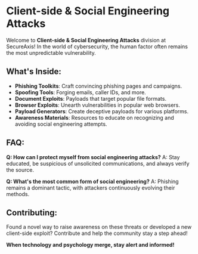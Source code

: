 # Client-side & Social Engineering Attacks

Welcome to **Client-side & Social Engineering Attacks** division at SecureAxis! In the world of cybersecurity, the human factor often remains the most unpredictable vulnerability.

## What's Inside:

- **Phishing Toolkits**: Craft convincing phishing pages and campaigns.
- **Spoofing Tools**: Forging emails, caller IDs, and more.
- **Document Exploits**: Payloads that target popular file formats.
- **Browser Exploits**: Unearth vulnerabilities in popular web browsers.
- **Payload Generators**: Create deceptive payloads for various platforms.
- **Awareness Materials**: Resources to educate on recognizing and avoiding social engineering attempts.

## FAQ:

**Q: How can I protect myself from social engineering attacks?**
A: Stay educated, be suspicious of unsolicited communications, and always verify the source.

**Q: What's the most common form of social engineering?**
A: Phishing remains a dominant tactic, with attackers continuously evolving their methods.

## Contributing:

Found a novel way to raise awareness on these threats or developed a new client-side exploit? Contribute and help the community stay a step ahead!

**When technology and psychology merge, stay alert and informed!**
